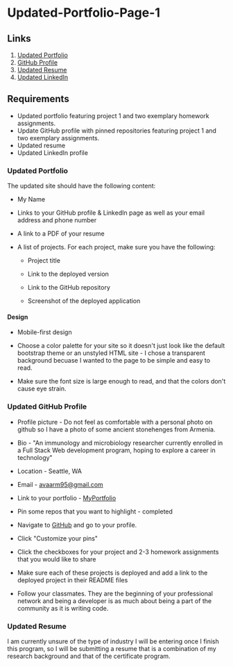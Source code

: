 # Updated-Portfolio-Page-1



## Links

1. [Updated Portfolio](https://avaarm.github.io/Updated-Portfolio-Page-1/)
2. [GitHub Profile](https://avaarm.github.io/Updated-Portfolio-Page-1/) 
3. [Updated Resume]() 
4. [Updated LinkedIn](https://www.linkedin.com/in/armenuhi-avanesyan-99101286/) 



## Requirements

* Updated portfolio featuring project 1 and two exemplary homework assignments. 
* Update GitHub profile with pinned repositories featuring project 1 and two exemplary assignments.  
* Updated resume
* Updated LinkedIn profile



### Updated Portfolio

The updated site should have the following content:

* My Name

* Links to your GitHub profile & LinkedIn page as well as your email address and phone number

* A link to a PDF of your resume

* A list of projects. For each project, make sure you have the following:

  * Project title

  * Link to the deployed version

  * Link to the GitHub repository

  * Screenshot of the deployed application


#### Design


* Mobile-first design

* Choose a color palette for your site so it doesn't just look like
the default bootstrap theme or an unstyled HTML site - I chose a transparent background becuase I wanted to the page to be simple and easy to read. 

* Make sure the font size is large enough to read, and that the colors don't cause eye strain.


### Updated GitHub Profile 


 * Profile picture - Do not feel as comfortable with a personal photo on github so I have a photo of some ancient stonehenges from Armenia.

 * Bio - "An immunology and microbiology researcher currently enrolled in a Full Stack Web development program, hoping to explore a career in technology"

 * Location - Seattle, WA

 * Email - avaarm95@gmail.com

 * Link to your portfolio - [MyPortfolio](https://avaarm.github.io/Updated-Portfolio-Page-1/)


 * Pin some repos that you want to highlight - completed

 * Navigate to [GitHub](https://github.com/) and go to your profile.

 * Click "Customize your pins"

 * Click the checkboxes for your project and 2-3 homework assignments that you would like to share

 * Make sure each of these projects is deployed and add a link to the deployed project in their README files

 * Follow your classmates. They are the beginning of your professional network and being a developer is as much about being a part of the community as it is writing code. 


### Updated Resume 

I am currently unsure of the type of industry I will be entering once I finish this program, so I will be submitting a resume that is a combination of my research background and that of the certificate program.

